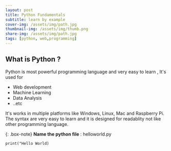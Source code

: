 ```yaml
---
layout: post
title: Python Fundamentals
subtitle: learn by example
cover-img: /assets/img/path.jpg
thumbnail-img: /assets/img/thumb.png
share-img: /assets/img/path.jpg
tags: [python, web,programming]
---
```


## What is Python ?
Python is most powerful programming language and very easy to learn ,  It's used for 

* Web development 
* Machine Learning 
* Data Analysis 
* ..etc 

It's works in multiple platforms like  Windows, Linux, Mac and Raspberry Pi. The syntax are very easy to learn and it is designed for readablity not like other programming language.


{: .box-note}
**Name the python file** :  helloworld.py

```
print("Hello World)
```

